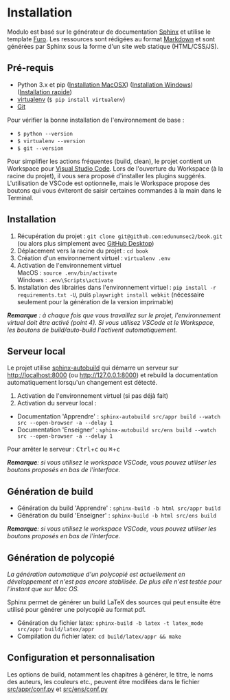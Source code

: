 # Installation

Modulo est basé sur le générateur de documentation [Sphinx](https://www.sphinx-doc.org/en/master/) et utilise le template [Furo](https://github.com/pradyunsg/furo). Les ressources sont rédigées au format [Markdown](https://www.markdownguide.org/basic-syntax/) et sont générées par Sphinx sous la forme d'un site web statique (HTML/CSS/JS).

## Pré-requis

- Python 3.x et pip ([Installation MacOSX](https://docs.python-guide.org/starting/install3/osx/)) ([Installation Windows](https://docs.python-guide.org/starting/install3/win/)) ([Installation rapide](https://www.python.org/downloads/))
- [virtualenv](https://virtualenv.pypa.io/en/latest/) (`$ pip install virtualenv`)
- [Git](https://git-scm.com/book/en/v2/Getting-Started-Installing-Git)

Pour vérifier la bonne installation de l'environnement de base :

- `$ python --version`
- `$ virtualenv --version`
- `$ git --version`

Pour simplifier les actions fréquentes (build, clean), le projet contient un Workspace pour [Visual Studio Code](https://code.visualstudio.com/). Lors de l'ouverture du Workspace (à la racine du projet), il vous sera proposé d'installer les plugins suggérés. L'utilisation de VSCode est optionnelle, mais le Workspace propose des boutons qui vous éviteront de saisir certaines commandes à la main dans le Terminal.

## Installation

1. Récupération du projet : `git clone git@github.com:edunumsec2/book.git` (ou alors plus simplement avec [GitHub Desktop](https://github.com/edunumsec2/book/blob/documentation/doc/github-desktop.md))
1. Déplacement vers la racine du projet : `cd book`
1. Création d'un environnement virtuel : `virtualenv .env`
1. Activation de l'environnement virtuel  
    MacOS : `source .env/bin/activate`  
    Windows : `.env\Scripts\activate`
1. Installation des librairies dans l'environnement virtuel : `pip install -r requirements.txt -U`, puis `playwright install webkit` (nécessaire seulement pour la génération de la version imprimable)

_**Remarque** : à chaque fois que vous travaillez sur le projet, l'environnement virtuel doit être activé (point 4). Si vous utilisez VSCode et le Workspace, les boutons de build/auto-build l'activent automatiquement._

## Serveur local

Le projet utilise [sphinx-autobuild](https://github.com/executablebooks/sphinx-autobuild) qui démarre un serveur sur <http://localhost:8000> (ou <http://127.0.0.1:8000>) et rebuild la documentation automatiquement lorsqu'un changement est détecté.

1. Activation de l'environnement virtuel (si pas déjà fait)
2. Activation du serveur local :

- Documentation 'Apprendre' : `sphinx-autobuild src/appr build --watch src --open-browser -a --delay 1`
- Documentation 'Enseigner' : `sphinx-autobuild src/ens build --watch src --open-browser -a --delay 1`

Pour arrêter le serveur : <kbd>Ctrl</kbd>+<kbd>c</kbd> ou <kbd>⌘</kbd>+<kbd>c</kbd>

_**Remarque**: si vous utilisez le workspace VSCode, vous pouvez utiliser les boutons proposés en bas de l'interface._

## Génération de build

- Génération du build 'Apprendre' : `sphinx-build -b html src/appr build`
- Génération du build 'Enseigner' : `sphinx-build -b html src/ens build`

_**Remarque**: si vous utilisez le workspace VSCode, vous pouvez utiliser les boutons proposés en bas de l'interface._

## Génération de polycopié

*La génération automatique d'un polycopié est actuellement en développement et n'est pas encore stabilisée. De plus elle n'est testée pour l'instant que sur Mac OS.*

Sphinx permet de générer un build LaTeX des sources qui peut ensuite être utilisé pour générer une polycopié au format pdf.

- Génération du fichier latex: `sphinx-build -b latex -t latex_mode src/appr build/latex/appr`
- Compilation du fichier latex: `cd build/latex/appr && make`

## Configuration et personnalisation

Les options de build, notamment les chapitres à générer, le titre, le noms des auteurs, les couleurs etc., peuvent être modifées dans le fichier [src/appr/conf.py](src/appr/conf.py) et [src/ens/conf.py](src/ens/conf.py)

